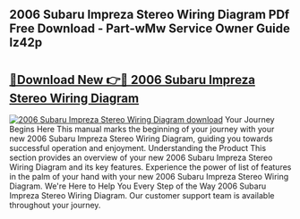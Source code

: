 ## 2006 Subaru Impreza Stereo Wiring Diagram PDf Free Download - Part-wMw Service Owner Guide lz42p

# <h2><a href="http://dfscdu8.blite.top/?on=2006+Subaru+Impreza+Stereo+Wiring+Diagram">🔗Download New 👉🔴 2006 Subaru Impreza Stereo Wiring Diagram</a></h2>

[![2006 Subaru Impreza Stereo Wiring Diagram download](https://i.imgur.com/lujVjoI.png)](http://dfscdu8.blite.top/?on=2006+Subaru+Impreza+Stereo+Wiring+Diagram)
Your Journey Begins Here This manual marks the beginning of your journey with your new 2006 Subaru Impreza Stereo Wiring Diagram, guiding you towards successful operation and enjoyment. Understanding the Product This section provides an overview of your new 2006 Subaru Impreza Stereo Wiring Diagram and its key features. Experience the power of list of features in the palm of your hand with your new 2006 Subaru Impreza Stereo Wiring Diagram. We're Here to Help You Every Step of the Way 2006 Subaru Impreza Stereo Wiring Diagram. Our customer support team is available throughout your journey.
